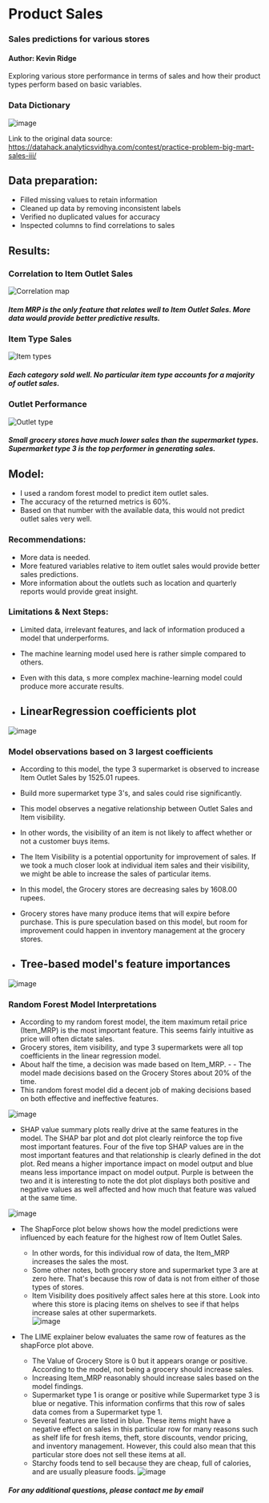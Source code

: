 # **Product Sales**
### **Sales predictions for various stores**
#### Author: Kevin Ridge

Exploring various store performance in terms of sales and how their product types perform based on basic variables.

### **Data Dictionary**
![image](https://user-images.githubusercontent.com/126993169/230653647-9deec3e4-4899-4ad0-92b8-d38054aa5be6.png)

Link to the original data source: https://datahack.analyticsvidhya.com/contest/practice-problem-big-mart-sales-iii/

## **Data preparation:**
- Filled missing values to retain information
- Cleaned up data by removing inconsistent labels
- Verified no duplicated values for accuracy
- Inspected columns to find correlations to sales

## **Results:**
### **Correlation to Item Outlet Sales**
![Correlation map](https://user-images.githubusercontent.com/126993169/230656021-4276269c-8da3-47a4-8d65-43febada6d29.png)
##### **Item MRP is the only feature that relates well to Item Outlet Sales. More data would provide better predictive results.**

### **Item Type Sales**
![Item types](https://user-images.githubusercontent.com/126993169/230657020-2beecd76-bb4f-4ee7-be4b-54bb8feac4c0.png)
##### **Each category sold well. No particular item type accounts for a majority of outlet sales.** 

### **Outlet Performance**
![Outlet type](https://user-images.githubusercontent.com/126993169/230658087-0ddcd73a-5e50-4920-b9d8-4f0c5d439087.png)
##### **Small grocery stores have much lower sales than the supermarket types. Supermarket type 3 is the top performer in generating sales.**

## **Model:**
- I used a random forest model to predict item outlet sales.
- The accuracy of the returned metrics is 60%.
- Based on that number with the available data, this would not predict outlet sales very well.
### **Recommendations:**
- More data is needed.
- More featured variables relative to item outlet sales would provide better sales predictions.
- More information about the outlets such as location and quarterly reports would provide great insight.
### **Limitations & Next Steps:**
- Limited data, irrelevant features, and lack of information produced a model that underperforms.
- The machine learning model used here is rather simple compared to others.
- Even with this data, s more complex machine-learning model could produce more accurate results.

- ## **LinearRegression coefficients plot**
![image](https://github.com/Kridge42/Product-Sales/assets/126993169/70d0e7e6-93d6-4a47-84fe-c0fb2aa6b342)

### **Model observations based on 3 largest coefficients**
- According to this model, the type 3 supermarket is observed to increase Item Outlet Sales by 1525.01 rupees. 
 - Build more supermarket type 3's, and sales could rise significantly.
- This model observes a negative relationship between Outlet Sales and Item visibility.
 - In other words, the visibility of an item is not likely to affect whether or not a customer buys items.
 - The Item Visibility is a potential opportunity for improvement of sales. If we took a much closer look at individual item sales and their visibility, we might be able to increase the sales of particular items.
- In this model, the Grocery stores are decreasing sales by 1608.00 rupees.
 - Grocery stores have many produce items that will expire before purchase. This is pure speculation based on this model, but room for improvement could happen in inventory management at the grocery stores.


- ## **Tree-based model's feature importances**
![image](https://github.com/Kridge42/Product-Sales/assets/126993169/cfbcf01c-315b-4e66-a853-48b50545b65a)

### **Random Forest Model Interpretations**
- According to my random forest model, the item maximum retail price (Item_MRP) is the most important feature. This seems fairly intuitive as price will often dictate sales. 
- Grocery stores, item visibility, and type 3 supermarkets were all top coefficients in the linear regression model. 
- About half the time, a decision was made based on Item_MRP. - - The model made decisions based on the Grocery Stores about 20% of the time.
- This random forest model did a decent job of making decisions based on both effective and ineffective features.

![image](https://github.com/Kridge42/Product-Sales/assets/126993169/5d69afe1-0066-4b15-a142-42f3c8b2c05d)

- SHAP value summary plots really drive at the same features in the model. The SHAP bar plot and dot plot clearly reinforce the top five most important features. Four of the five top SHAP values are in the most important features and that relationship is clearly defined in the dot plot. Red means a higher importance impact on model output and blue means less importance impact on model output. Purple is between the two and it is interesting to note the dot plot displays both positive and negative values as well affected and how much that feature was valued at the same time.   

![image](https://github.com/Kridge42/Product-Sales/assets/126993169/20876498-58b3-45a9-9bfb-044ddb2122de)

- The ShapForce plot below shows how the model predictions were influenced by each feature for the highest row of Item Outlet Sales.
   - In other words, for this individual row of data, the Item_MRP increases the sales the most.
   - Some other notes, both grocery store and supermarket type 3 are at zero here. That's because this row of data is not from either of those types of stores.
   - Item Visibility does positively affect sales here at this store. Look into where this store is placing items on shelves to see if that helps increase sales at other supermarkets.   
![image](https://github.com/Kridge42/Product-Sales/assets/126993169/4bb3e573-3281-4568-b2e9-54636e81000e)

- The LIME explainer below evaluates the same row of features as the shapForce plot above.
  - The Value of Grocery Store is 0 but it appears orange or positive. According to the model, not being a grocery should increase sales.
  - Increasing Item_MRP reasonably should increase sales based on the model findings.
  - Supermarket type 1 is orange or positive while Supermarket type 3 is blue or negative. This information confirms that this row of sales data comes from a Supermarket type 1. 
  - Several features are listed in blue. These items might have a negative effect on sales in this particular row for many reasons such as shelf life for fresh items, theft, store discounts, vendor pricing, and inventory management. However, this could also mean that this particular store does not sell these items at all.
  - Starchy foods tend to sell because they are cheap, full of calories, and are usually pleasure foods.
![image](https://github.com/Kridge42/Product-Sales/assets/126993169/2e81ca0f-a283-44b4-948d-29ae82962eb0)

##### **For any additional questions, please contact me by email**
